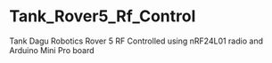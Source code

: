 # Tank_Rover5_Rf_Control

Tank Dagu Robotics Rover 5 RF Controlled
using nRF24L01 radio and Arduino Mini Pro board



